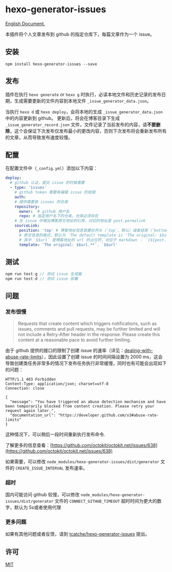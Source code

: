 # hexo-generator-issues

[English Document.](/README.md)

本插件将个人文章发布到 github 的指定仓库下，每篇文章作为一个 issue。

## 安装

```
npm install hexo-generator-issues --save
```

## 发布

插件在执行 `hexo generate` or `hexo g` 时执行，必读本地文件和历史记录的发布日期，生成需要更新的文件内容到本地文件 `_issue_generator_data.json`。

当执行 `hexo d` 或 `hexo deploy`，会将本地的生成 `_issue_generator_data.json` 中的内容更新到 github。
更新后，将会在博客目录下生成 `_issue_generator_record.json` 文件，文件记录了当前发布的内容，请**不要删除**，这个会保证下次发布仅发布最小的更改内容，否则下次发布将会重新发布所有的文章，从而导致发布速度较慢。

## 配置

在配置文件中（`_config.yml`）添加以下内容：

```yml
deploy:
  # github 认证，提交 issue 的时候需要
  - type: 'issues'
    # github token 需要有编辑 issue 的权限
    auth:
    # 提供需要放 issues 的仓库
    repository:
      owner:  # github 用户名
      repo: # 指定用户名下的仓库，仓库必须存在
    # 在 issue 中增加博客原文地址的引用，对应的地址是 post.permalink
    sourceLink:
      position: 'top' # 博客地址信息放置在开头（`top`，默认）或者结束（`bottom`），使用其他值则忽略该项配置
      # 原文信息的格式，默认为 `The default template is 'The original: $$url.**`，
      # 其中 `$$url` 是博客地址的 url 的占位符，对应于 markdown ： `[${post.title}](${post.permalink})`
      template: 'The original: $$url.**`. `$$url'
```

## 测试
```js
npm run test:g // 测试 issue 生成器
npm run test:d // 测试 issue 部署
```

## 问题

### 发布很慢

> Requests that create content which triggers notifications, such as issues, comments and pull requests, may be further limited and will not include a Retry-After header in the response. Please create this content at a reasonable pace to avoid further limiting.

由于 github 提供的接口的限制了创建 issue 的速率（详见：[dealing-with-abuse-rate-limits](https://developer.github.com/v3/guides/best-practices-for-integrators/#dealing-with-abuse-rate-limits)），因此设置了创建 issue 的时间间隔设置为 2000 ms，这会导致创建类任务非常多的情况下发布任务执行非常缓慢，同时也有可能会出现如下的问题：

```
HTTP/1.1 403 Forbidden
Content-Type: application/json; charset=utf-8
Connection: close

{
  "message": "You have triggered an abuse detection mechanism and have been temporarily blocked from content creation. Please retry your request again later.",
  "documentation_url": "https://developer.github.com/v3#abuse-rate-limits"
}
```

这种情况下，可以稍后一段时间重新执行发布命令.

了解更多的信息查看：[https://github.com/octokit/octokit.net/issues/638](https://github.com/octokit/octokit.net/issues/638)

如果需要，可以修改 `node_modules/hexo-generator-issues/dist/generator` 文件的 `CREATE_ISSUE_INTERVAL` 发布速率。

### 超时

国内可能访问 github 较慢，可以修改 `node_modules/hexo-generator-issues/dist/generator` 文件的 `CONNECT_GITHUB_TIMEOUT` 超时时间为更大的数字，默认为 5s或者使用代理

### 更多问题

如果有其他问题或者反馈，请到 [tcatche/hexo-generator-issues](https://github.com/tcatche/hexo-generator-issues/issues) 提出。

## 许可

[MIT](./LICENSE)